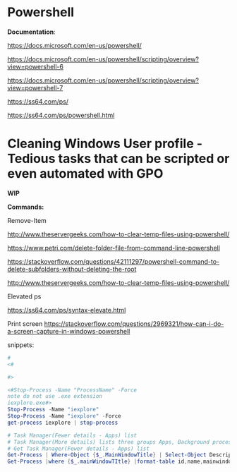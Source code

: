 # Powershell

**Documentation**:

https://docs.microsoft.com/en-us/powershell/

https://docs.microsoft.com/en-us/powershell/scripting/overview?view=powershell-6

https://docs.microsoft.com/en-us/powershell/scripting/overview?view=powershell-7

https://ss64.com/ps/

https://ss64.com/ps/powershell.html

# Cleaning Windows User profile - Tedious tasks that can be scripted or even automated with GPO

**WIP**

**Commands:**

Remove-Item

http://www.theservergeeks.com/how-to-clear-temp-files-using-powershell/

https://www.petri.com/delete-folder-file-from-command-line-powershell

https://stackoverflow.com/questions/42111297/powershell-command-to-delete-subfolders-without-deleting-the-root

http://www.theservergeeks.com/how-to-clear-temp-files-using-powershell/

Elevated ps

https://ss64.com/ps/syntax-elevate.html

Print screen
https://stackoverflow.com/questions/2969321/how-can-i-do-a-screen-capture-in-windows-powershell

snippets:
```powershell
#
<#

#>

<#Stop-Process -Name "ProcessName" -Force
note do not use .exe extension
iexplore.exe#>
Stop-Process -Name "iexplore" 
Stop-Process -Name "iexplore" -Force
get-process iexplore | stop-process

# Task Manager(Fewer details - Apps) list
# Task Manager(More details) lists three groups Apps, Background processes, Windows processes
# Get Task Manager(Fewer details - Apps) list
Get-Process | Where-Object {$_.MainWindowTitle} | Select-Object Description | stop-process
Get-Process |where {$_.mainWindowTItle} |format-table id,name,mainwindowtitle –AutoSize
```


